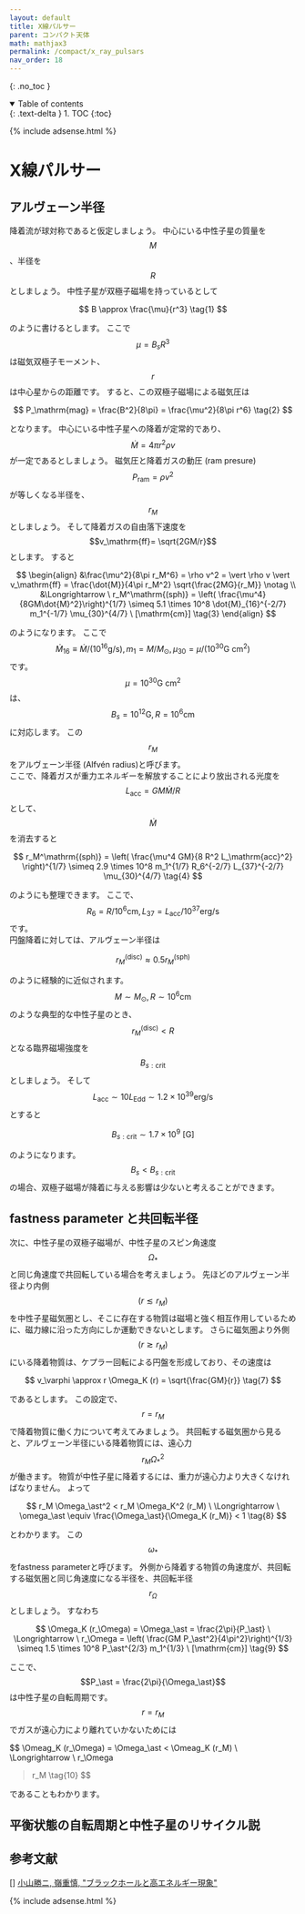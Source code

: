 ```yaml
---
layout: default
title: X線パルサー
parent: コンパクト天体
math: mathjax3
permalink: /compact/x_ray_pulsars
nav_order: 18
---
```


{: .no_toc }

<details open markdown="block">
  <summary>
    Table of contents
  </summary>
  {: .text-delta }
1. TOC
{:toc}
</details>

{% include adsense.html %}

# X線パルサー

## アルヴェーン半径

降着流が球対称であると仮定しましょう。
中心にいる中性子星の質量を$$M$$、半径を$$R$$としましょう。
中性子星が双極子磁場を持っているとして

$$
B 
\approx \frac{\mu}{r^3} \tag{1}
$$

のように書けるとします。
ここで$$\mu = B_s R^3$$は磁気双極子モーメント、$$r$$は中心星からの距離です。
すると、この双極子磁場による磁気圧は

$$
P_\mathrm{mag} 
= \frac{B^2}{8\pi} 
= \frac{\mu^2}{8\pi r^6} \tag{2}
$$

となります。
中心にいる中性子星への降着が定常的であり、$$\dot{M} = 4\pi r^2 \rho v$$が一定であるとしましょう。
磁気圧と降着ガスの動圧 (ram presure) $$P_\mathrm{ram} = \rho v^2$$が等しくなる半径を、$$r_M$$としましょう。
そして降着ガスの自由落下速度を $$v_\mathrm{ff}= \sqrt{2GM/r}$$とします。
すると

$$
\begin{align}
&\frac{\mu^2}{8\pi r_M^6} 
= \rho v^2 
= \vert \rho v \vert v_\mathrm{ff} 
= \frac{\dot{M}}{4\pi r_M^2} \sqrt{\frac{2MG}{r_M}} \notag \\
&\Longrightarrow \ 
r_M^\mathrm{(sph)} 
= \left( \frac{\mu^4}{8GM\dot{M}^2}\right)^{1/7} 
\simeq 5.1 \times 10^8 \dot{M}_{16}^{-2/7} m_1^{-1/7} \mu_{30}^{4/7} \ [\mathrm{cm}] \tag{3} 
\end{align}
$$

のようになります。
ここで$$\dot{M}_{16} \equiv \dot{M} / (10^{16} \mathrm{g/s}), m_1 = M/M_\odot, \mu_{30} = \mu / (10^{30} \mathrm{G \ cm^2})$$です。
$$\mu = 10^{30} \mathrm{G \ cm^2}$$は、$$B_s = 10^{12} \mathrm{G}, R = 10^6 \mathrm{cm}$$に対応します。
この$$r_M$$をアルヴェーン半径 (Alfvén radius)と呼びます。  
ここで、降着ガスが重力エネルギーを解放することにより放出される光度を$$L_\mathrm{acc} = GM\dot{M} / R$$として、$$\dot{M}$$を消去すると

$$
r_M^\mathrm{(sph)} 
= \left( \frac{\mu^4 GM}{8 R^2 L_\mathrm{acc}^2} \right)^{1/7} 
\simeq 2.9 \times 10^8 m_1^{1/7} R_6^{-2/7} L_{37}^{-2/7} \mu_{30}^{4/7} \tag{4}
$$

のようにも整理できます。
ここで、$$R_6 = R/10^6 \mathrm{cm}, L_{37} = L_\mathrm{acc} / 10^{37} \mathrm{erg/s}$$です。  
円盤降着に対しては、アルヴェーン半径は

$$
r_M^\mathrm{(disc)} 
\approx 0.5 r_M^\mathrm{(sph)} \tag{5}
$$

のように経験的に近似されます。
$$M \sim M_\odot, R \sim 10^6 \mathrm{cm}$$のような典型的な中性子星のとき、$$r_M^\mathrm{(disc)} < R$$となる臨界磁場強度を$$B_{s:\mathrm{crit}}$$としましょう。
そして$$L_\mathrm{acc} \sim 10 L_\mathrm{Edd} \sim 1.2 \times 10^{39} \mathrm{erg/s}$$とすると

$$
B_{s:\mathrm{crit}} 
\sim 1.7 \times 10^9 \ [\mathrm{G}] \tag{6}
$$

のようになります。
$$B_s < B_{s: \mathrm{crit}}$$の場合、双極子磁場が降着に与える影響は少ないと考えることができます。

## fastness parameter と共回転半径

次に、中性子星の双極子磁場が、中性子星のスピン角速度$$\Omega_\ast$$と同じ角速度で共回転している場合を考えましょう。
先ほどのアルヴェーン半径より内側$$(r \lesssim r_M)$$を中性子星磁気圏とし、そこに存在する物質は磁場と強く相互作用しているために、磁力線に沿った方向にしか運動できないとします。
さらに磁気圏より外側 $$(r \gtrsim r_M)$$にいる降着物質は、ケプラー回転による円盤を形成しており、その速度は

$$
v_\varphi 
\approx r \Omega_K (r) 
= \sqrt{\frac{GM}{r}} \tag{7}
$$

であるとします。
この設定で、$$r = r_M$$で降着物質に働く力について考えてみましょう。
共回転する磁気圏から見ると、アルヴェーン半径にいる降着物質には、遠心力$$r_M \Omega_\ast^2$$が働きます。
物質が中性子星に降着するには、重力が遠心力より大きくなければなりません。
よって

$$
r_M \Omega_\ast^2 
< r_M \Omega_K^2 (r_M) \ \Longrightarrow \ 
\omega_\ast 
\equiv \frac{\Omega_\ast}{\Omega_K (r_M)} 
< 1 \tag{8}
$$

とわかります。
この$$\omega_\ast$$をfastness parameterと呼びます。
外側から降着する物質の角速度が、共回転する磁気圏と同じ角速度になる半径を、共回転半径 $$r_\Omega$$としましょう。
すなわち

$$
\Omega_K (r_\Omega) 
= \Omega_\ast 
= \frac{2\pi}{P_\ast} \ \Longrightarrow \ 
r_\Omega
= \left( \frac{GM P_\ast^2}{4\pi^2}\right)^{1/3} 
\simeq 1.5 \times 10^8 P_\ast^{2/3} m_1^{1/3} \ [\mathrm{cm}] \tag{9}
$$

ここで、$$P_\ast = \frac{2\pi}{\Omega_\ast}$$は中性子星の自転周期です。
$$r = r_M$$でガスが遠心力により離れていかないためには

$$
\Omeag_K (r_\Omega) 
= \Omega_\ast 
< \Omeag_K (r_M) \ \Longrightarrow \ 
r_\Omega 
> r_M \tag{10}
$$

であることもわかります。

## 平衡状態の自転周期と中性子星のリサイクル説















## 参考文献

[] [小山勝ニ, 嶺重慎, "ブラックホールと高エネルギー現象"](https://amzn.to/3KVIIEe)  

{% include adsense.html %}